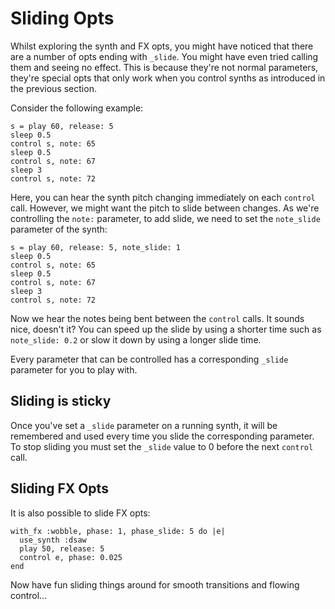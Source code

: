 <!-- Sliding Options -->

# Sliding Opts

Whilst exploring the synth and FX opts, you might have noticed that
there are a number of opts ending with `_slide`. You might have
even tried calling them and seeing no effect. This is because they're
not normal parameters, they're special opts that only work when
you control synths as introduced in the previous section.

Consider the following example:

```
s = play 60, release: 5
sleep 0.5
control s, note: 65
sleep 0.5
control s, note: 67
sleep 3
control s, note: 72
```

Here, you can hear the synth pitch changing immediately on each
`control` call. However, we might want the pitch to slide between
changes. As we're controlling the `note:` parameter, to add slide, we
need to set the `note_slide` parameter of the synth:

```
s = play 60, release: 5, note_slide: 1
sleep 0.5
control s, note: 65
sleep 0.5
control s, note: 67
sleep 3
control s, note: 72
```

Now we hear the notes being bent between the `control` calls. It
sounds nice, doesn't it? You can speed up the slide by using a shorter
time such as `note_slide: 0.2` or slow it down by using a longer slide
time.

Every parameter that can be controlled has a corresponding `_slide`
parameter for you to play with.

## Sliding is sticky

Once you've set a `_slide` parameter on a running synth, it will be
remembered and used every time you slide the corresponding
parameter. To stop sliding you must set the `_slide` value to 0 before
the next `control` call.

## Sliding FX Opts

It is also possible to slide FX opts:

```
with_fx :wobble, phase: 1, phase_slide: 5 do |e|
  use_synth :dsaw
  play 50, release: 5
  control e, phase: 0.025
end
```

Now have fun sliding things around for smooth transitions and flowing
control...
